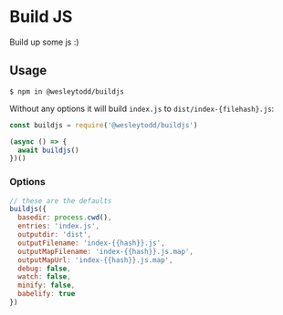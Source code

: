# Build JS

Build up some js :)

## Usage

```
$ npm in @wesleytodd/buildjs
```

Without any options it will build `index.js` to `dist/index-{filehash}.js`:

```javascript
const buildjs = require('@wesleytodd/buildjs')

(async () => {
  await buildjs()
})()
```

### Options

```javascript
// these are the defaults
buildjs({
  basedir: process.cwd(),
  entries: 'index.js',
  outputdir: 'dist',
  outputFilename: 'index-{{hash}}.js',
  outputMapFilename: 'index-{{hash}}.js.map',
  outputMapUrl: 'index-{{hash}}.js.map',
  debug: false,
  watch: false,
  minify: false,
  babelify: true
})
```
